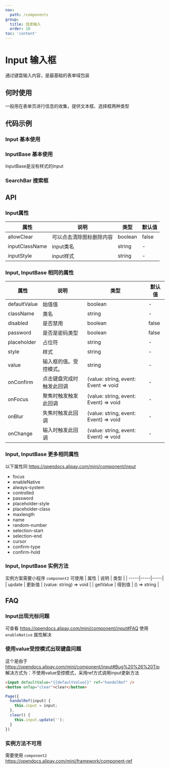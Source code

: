 ```yaml
---
nav:
  path: /components
group:
  title: 信息输入
  order: 10
toc: 'content'
---
```


# Input 输入框
通过键盘输入内容，是最基础的表单域包装
## 何时使用
一般用在表单页进行信息的收集，提供文本框、选择框两种类型

## 代码示例
### Input 基本使用
<code src='pages/Input/index'></code>

### InputBase 基本使用
InputBase是没有样式的Input
<code src='pages/InputBase/index'></code>

### SearchBar 搜索框 
<code src='pages/InputSearchBar/index'></code>


## API

### Input属性
| 属性 | 说明 | 类型 | 默认值 |
| -----|-----|-----|-----|
| allowClear | 可以点击清除图标删除内容 | boolean | false |
| inputClassName | input类名 | string | - |
| inputStyle | input样式 | string | - |

### Input, InputBase 相同的属性
| 属性 | 说明 | 类型 | 默认值 |
| -----|-----|-----|-----|
| defaultValue | 始值值 | boolean | - | 
| className | 类名| string | - |
| disabled | 是否禁用 | boolean | false |
| password | 是否是密码类型 | boolean | false |  |
| placeholder | 占位符 | string | - |
| style | 样式| string | - |
| value | 输入框的值。受控模式。 | string | - | 
| onConfirm | 点击键盘完成时触发此回调 | (value: string, event: Event => void | - |
| onFocus | 聚焦时触发触发此回调 | (value: string, event: Event) => void | - |
| onBlur | 失焦时触发此回调 | (value: string, event: Event) => void | - |
| onChange | 输入时触发此回调 | (value: string, event: Event) => void | - |

### Input, InputBase 更多相同属性

以下属性同 https://opendocs.alipay.com/mini/component/input
- focus
- enableNative
- always-system
- controlled
- password
- placeholder-style
- placeholder-class
- maxlength
- name
- random-number
- selection-start
- selection-end
- cursor
- confirm-type
- confirm-hold

### Input, InputBase 实例方法
实例方案需要小程序 `component2` 可使用
| 属性 | 说明 | 类型 |
| -----|-----|-----|
| update | 更新值 | (value: string) => void |
| getValue | 得到值 | () => string |

## FAQ
### Input出现光标问题
可查看 https://opendocs.alipay.com/mini/component/input#FAQ 使用 `enableNative` 属性解决

### 使用value受控模式出现键盘问题
这个是由于 https://opendocs.alipay.com/mini/component/input#Bug%20%26%20Tip
解决方式为：不使用value受控模式，采用ref方式调用input更新方法
```html
<input defaultValue="{{defaultValue}}" ref="handelRef" />
<button onTap="clear">clear</button>
```

```js
Page({
  handelRef(input) {
    this.input = input;
  },
  clear() {
    this.input.update('');
  }
})
```

### 实例方法不可用
需要使用 `component2` https://opendocs.alipay.com/mini/framework/component-ref